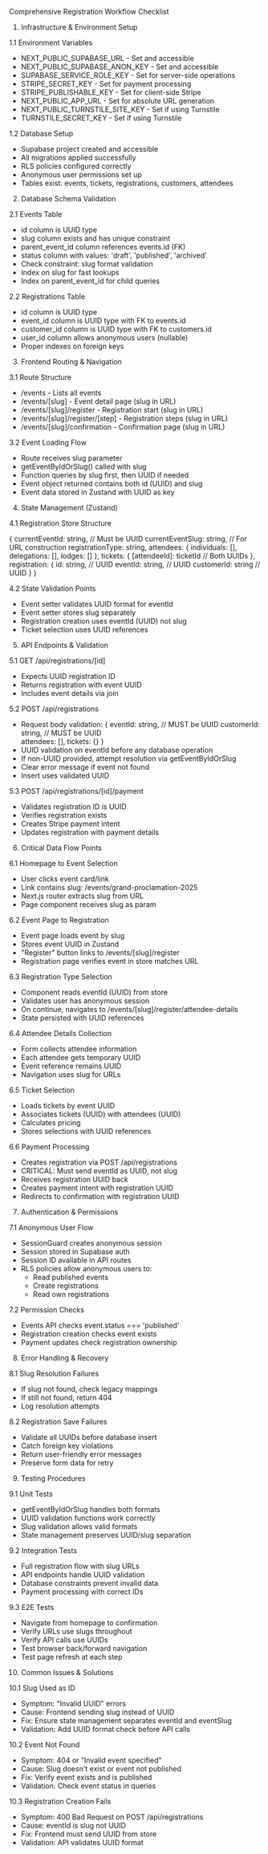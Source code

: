 Comprehensive Registration Workflow Checklist

  1. Infrastructure & Environment Setup

  1.1 Environment Variables

  - NEXT_PUBLIC_SUPABASE_URL - Set and accessible
  - NEXT_PUBLIC_SUPABASE_ANON_KEY - Set and accessible
  - SUPABASE_SERVICE_ROLE_KEY - Set for server-side operations
  - STRIPE_SECRET_KEY - Set for payment processing
  - STRIPE_PUBLISHABLE_KEY - Set for client-side Stripe
  - NEXT_PUBLIC_APP_URL - Set for absolute URL generation
  - NEXT_PUBLIC_TURNSTILE_SITE_KEY - Set if using Turnstile
  - TURNSTILE_SECRET_KEY - Set if using Turnstile

  1.2 Database Setup

  - Supabase project created and accessible
  - All migrations applied successfully
  - RLS policies configured correctly
  - Anonymous user permissions set up
  - Tables exist: events, tickets, registrations, customers, attendees

  2. Database Schema Validation

  2.1 Events Table

  - id column is UUID type
  - slug column exists and has unique constraint
  - parent_event_id column references events.id (FK)
  - status column with values: 'draft', 'published', 'archived'
  - Check constraint: slug format validation
  - Index on slug for fast lookups
  - Index on parent_event_id for child queries

  2.2 Registrations Table

  - id column is UUID type
  - event_id column is UUID type with FK to events.id
  - customer_id column is UUID type with FK to customers.id
  - user_id column allows anonymous users (nullable)
  - Proper indexes on foreign keys

  3. Frontend Routing & Navigation

  3.1 Route Structure

  - /events - Lists all events
  - /events/[slug] - Event detail page (slug in URL)
  - /events/[slug]/register - Registration start (slug in URL)
  - /events/[slug]/register/[step] - Registration steps (slug in URL)
  - /events/[slug]/confirmation - Confirmation page (slug in URL)

  3.2 Event Loading Flow

  - Route receives slug parameter
  - getEventByIdOrSlug() called with slug
  - Function queries by slug first, then UUID if needed
  - Event object returned contains both id (UUID) and slug
  - Event data stored in Zustand with UUID as key

  4. State Management (Zustand)

  4.1 Registration Store Structure

  {
    currentEventId: string,        // Must be UUID
    currentEventSlug: string,      // For URL construction
    registrationType: string,
    attendees: {
      individuals: [],
      delegations: [],
      lodges: []
    },
    tickets: {
      [attendeeId]: ticketId     // Both UUIDs
    },
    registration: {
      id: string,                // UUID
      eventId: string,           // UUID
      customerId: string         // UUID
    }
  }

  4.2 State Validation Points

  - Event setter validates UUID format for eventId
  - Event setter stores slug separately
  - Registration creation uses eventId (UUID) not slug
  - Ticket selection uses UUID references

  5. API Endpoints & Validation

  5.1 GET /api/registrations/[id]

  - Expects UUID registration ID
  - Returns registration with event UUID
  - Includes event details via join

  5.2 POST /api/registrations

  - Request body validation:
  {
    eventId: string,           // MUST be UUID
    customerId: string,        // MUST be UUID  
    attendees: [],
    tickets: {}
  }
  - UUID validation on eventId before any database operation
  - If non-UUID provided, attempt resolution via getEventByIdOrSlug
  - Clear error message if event not found
  - Insert uses validated UUID

  5.3 POST /api/registrations/[id]/payment

  - Validates registration ID is UUID
  - Verifies registration exists
  - Creates Stripe payment intent
  - Updates registration with payment details

  6. Critical Data Flow Points

  6.1 Homepage to Event Selection

  - User clicks event card/link
  - Link contains slug: /events/grand-proclamation-2025
  - Next.js router extracts slug from URL
  - Page component receives slug as param

  6.2 Event Page to Registration

  - Event page loads event by slug
  - Stores event UUID in Zustand
  - "Register" button links to /events/[slug]/register
  - Registration page verifies event in store matches URL

  6.3 Registration Type Selection

  - Component reads eventId (UUID) from store
  - Validates user has anonymous session
  - On continue, navigates to /events/[slug]/register/attendee-details
  - State persisted with UUID references

  6.4 Attendee Details Collection

  - Form collects attendee information
  - Each attendee gets temporary UUID
  - Event reference remains UUID
  - Navigation uses slug for URLs

  6.5 Ticket Selection

  - Loads tickets by event UUID
  - Associates tickets (UUID) with attendees (UUID)
  - Calculates pricing
  - Stores selections with UUID references

  6.6 Payment Processing

  - Creates registration via POST /api/registrations
  - CRITICAL: Must send eventId as UUID, not slug
  - Receives registration UUID back
  - Creates payment intent with registration UUID
  - Redirects to confirmation with registration UUID

  7. Authentication & Permissions

  7.1 Anonymous User Flow

  - SessionGuard creates anonymous session
  - Session stored in Supabase auth
  - Session ID available in API routes
  - RLS policies allow anonymous users to:
    - Read published events
    - Create registrations
    - Read own registrations

  7.2 Permission Checks

  - Events API checks event.status === 'published'
  - Registration creation checks event exists
  - Payment updates check registration ownership

  8. Error Handling & Recovery

  8.1 Slug Resolution Failures

  - If slug not found, check legacy mappings
  - If still not found, return 404
  - Log resolution attempts

  8.2 Registration Save Failures

  - Validate all UUIDs before database insert
  - Catch foreign key violations
  - Return user-friendly error messages
  - Preserve form data for retry

  9. Testing Procedures

  9.1 Unit Tests

  - getEventByIdOrSlug handles both formats
  - UUID validation functions work correctly
  - Slug validation allows valid formats
  - State management preserves UUID/slug separation

  9.2 Integration Tests

  - Full registration flow with slug URLs
  - API endpoints handle UUID validation
  - Database constraints prevent invalid data
  - Payment processing with correct IDs

  9.3 E2E Tests

  - Navigate from homepage to confirmation
  - Verify URLs use slugs throughout
  - Verify API calls use UUIDs
  - Test browser back/forward navigation
  - Test page refresh at each step

  10. Common Issues & Solutions

  10.1 Slug Used as ID

  - Symptom: "Invalid UUID" errors
  - Cause: Frontend sending slug instead of UUID
  - Fix: Ensure state management separates eventId and eventSlug
  - Validation: Add UUID format check before API calls

  10.2 Event Not Found

  - Symptom: 404 or "Invalid event specified"
  - Cause: Slug doesn't exist or event not published
  - Fix: Verify event exists and is published
  - Validation: Check event status in queries

  10.3 Registration Creation Fails

  - Symptom: 400 Bad Request on POST /api/registrations
  - Cause: eventId is slug not UUID
  - Fix: Frontend must send UUID from store
  - Validation: API validates UUID format